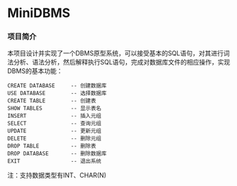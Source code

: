 # MiniDBMS

### 项目简介

本项目设计并实现了一个DBMS原型系统，可以接受基本的SQL语句，对其进行词法分析、语法分析，然后解释执行SQL语句，完成对数据库文件的相应操作，实现DBMS的基本功能：

```
CREATE DATABASE   	-- 创建数据库
USE DATABASE 		-- 选择数据库
CREATE TABLE		-- 创建表
SHOW TABLES  		-- 显示表名
INSERT		 		-- 插入元组
SELECT 	 			-- 查询元组
UPDATE				-- 更新元组
DELETE				-- 删除元组
DROP TABLE 			-- 删除表
DROP DATABASE		-- 删除数据库
EXIT	 			-- 退出系统
```

注：支持数据类型有INT、CHAR(N)